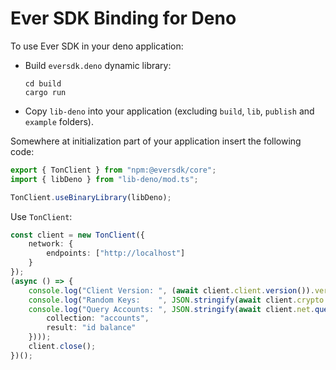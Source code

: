# Ever SDK Binding for Deno

To use Ever SDK in your deno application:

- Build `eversdk.deno` dynamic library:
  ```shell
  cd build
  cargo run
  ```
  
- Copy `lib-deno` into your application (excluding `build`, `lib`, `publish` and `example` folders).

Somewhere at initialization part of your application insert the following code:
```typescript
export { TonClient } from "npm:@eversdk/core";
import { libDeno } from "lib-deno/mod.ts";

TonClient.useBinaryLibrary(libDeno);
```

Use `TonClient`:
```typescript
const client = new TonClient({
    network: {
        endpoints: ["http://localhost"]
    }
});
(async () => {
    console.log("Client Version: ", (await client.client.version()).version);
    console.log("Random Keys:    ", JSON.stringify(await client.crypto.generate_random_sign_keys()));
    console.log("Query Accounts: ", JSON.stringify(await client.net.query_collection({
        collection: "accounts",
        result: "id balance"
    })));
    client.close();
})();
```

